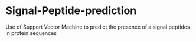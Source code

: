 # Signal-Peptide-prediction
Use of Support Vector Machine to predict the presence of a signal peptides in protein sequences
